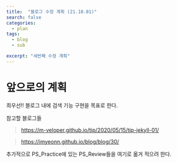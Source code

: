```yaml
---
title:  "블로그 수정 계획 (21.10.01)"
search: false
categories: 
  - plan
tags:
  - blog
  - sub

excerpt: "세번째 수정 계획"
---
```


# 앞으로의 계획

최우선!! 블로그 내에 검색 기능 구현을 목표로 한다.  

참고할 블로그들
> https://m-veloper.github.io/tip/2020/05/15/tip-jekyll-01/

> https://imyeonn.github.io/blog/blog/30/

추가적으로 PS_Practice에 있는 PS_Review들을 여기로 옮겨 적으려 한다.